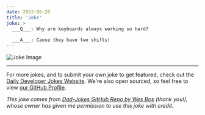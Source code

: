 ```yaml
---
date: 2022-06-20
title: 'Joke'
joke: >
  ___Q___: Why are keyboards always working so hard?
  
  ___A___: Cause they have two shifts!
---
```



![Joke Image](https://private.xtrp.io/projects/DailyDeveloperJokes/public_image_server/images/5e125997196ca.png)

---

For more jokes, and to submit your own joke to get featured, check out the [Daily Developer Jokes Website](https://dailydeveloperjokes.github.io/). We're also open sourced, so feel free to view [our GitHub Profile](https://github.com/dailydeveloperjokes).


_This joke comes from [Dad-Jokes GitHub Repo by Wes Bos](https://github.com/wesbos/dad-jokes) (thank you!), whose owner has given me permission to use this joke with credit._

<!--
Joke text:
**Q**: Why are keyboards always working so hard?

**A**: Cause they have two shifts!
 -->


